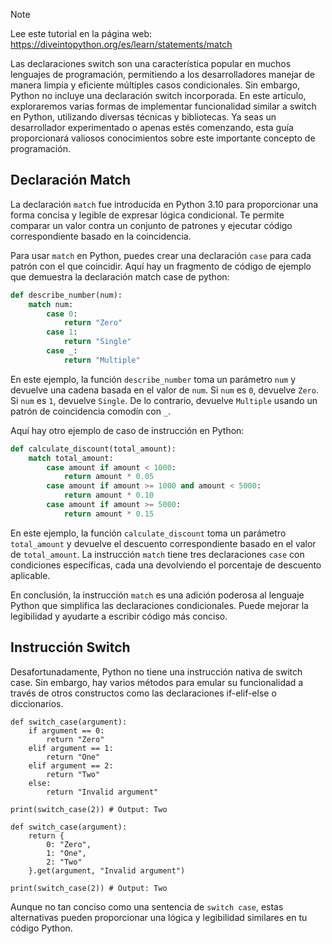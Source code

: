 > [!NOTE]
> Lee este tutorial en la página web: https://diveintopython.org/es/learn/statements/match

Las declaraciones switch son una característica popular en muchos lenguajes de programación, permitiendo a los desarrolladores manejar de manera limpia y eficiente múltiples casos condicionales. Sin embargo, Python no incluye una declaración switch incorporada. En este artículo, exploraremos varias formas de implementar funcionalidad similar a switch en Python, utilizando diversas técnicas y bibliotecas. Ya seas un desarrollador experimentado o apenas estés comenzando, esta guía proporcionará valiosos conocimientos sobre este importante concepto de programación.

## Declaración Match

La declaración `match` fue introducida en Python 3.10 para proporcionar una forma concisa y legible de expresar lógica condicional. Te permite comparar un valor contra un conjunto de patrones y ejecutar código correspondiente basado en la coincidencia.

Para usar `match` en Python, puedes crear una declaración `case` para cada patrón con el que coincidir. Aquí hay un fragmento de código de ejemplo que demuestra la declaración match case de python:

```python
def describe_number(num):
    match num:
        case 0:
            return "Zero"
        case 1:
            return "Single"
        case _:
            return "Multiple"
```

En este ejemplo, la función `describe_number` toma un parámetro `num` y devuelve una cadena basada en el valor de `num`. Si `num` es `0`, devuelve ``Zero``. Si `num` es `1`, devuelve `Single`. De lo contrario, devuelve `Multiple` usando un patrón de coincidencia comodín con `_`.

Aquí hay otro ejemplo de caso de instrucción en Python:

```python
def calculate_discount(total_amount):
    match total_amount:
        case amount if amount < 1000:
            return amount * 0.05
        case amount if amount >= 1000 and amount < 5000:
            return amount * 0.10
        case amount if amount >= 5000:
            return amount * 0.15
```

En este ejemplo, la función `calculate_discount` toma un parámetro `total_amount` y devuelve el descuento correspondiente basado en el valor de `total_amount`. La instrucción `match` tiene tres declaraciones `case` con condiciones específicas, cada una devolviendo el porcentaje de descuento aplicable.

En conclusión, la instrucción `match` es una adición poderosa al lenguaje Python que simplifica las declaraciones condicionales. Puede mejorar la legibilidad y ayudarte a escribir código más conciso.

## Instrucción Switch

Desafortunadamente, Python no tiene una instrucción nativa de switch case. Sin embargo, hay varios métodos para emular su funcionalidad a través de otros constructos como las declaraciones if-elif-else o diccionarios.

```python3
def switch_case(argument):
    if argument == 0:
        return "Zero"
    elif argument == 1:
        return "One"
    elif argument == 2:
        return "Two"
    else:
        return "Invalid argument"

print(switch_case(2)) # Output: Two
```

```python3
def switch_case(argument):
    return {
        0: "Zero",
        1: "One",
        2: "Two"
    }.get(argument, "Invalid argument")

print(switch_case(2)) # Output: Two
```

Aunque no tan conciso como una sentencia de `switch case`, estas alternativas pueden proporcionar una lógica y legibilidad similares en tu código Python.
